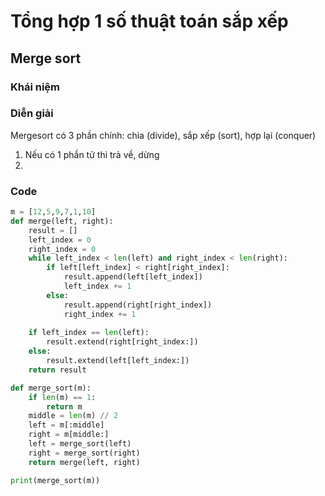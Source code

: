 # Tổng hợp 1 số thuật toán sắp xếp

## Merge sort

### Khái niệm

### Diễn giải

Mergesort có 3 phần chính: chia (divide), sắp xếp (sort), hợp lại (conquer)

1. Nếu có 1 phần tử thì trả về, dừng
2.

### Code

```python
m = [12,5,9,7,1,10]
def merge(left, right):
    result = []
    left_index = 0
    right_index = 0
    while left_index < len(left) and right_index < len(right):
        if left[left_index] < right[right_index]:
            result.append(left[left_index])
            left_index += 1
        else: 
            result.append(right[right_index])
            right_index += 1
   
    if left_index == len(left):
        result.extend(right[right_index:])
    else:
        result.extend(left[left_index:])
    return result

def merge_sort(m):
    if len(m) == 1:
        return m
    middle = len(m) // 2
    left = m[:middle]
    right = m[middle:]
    left = merge_sort(left)
    right = merge_sort(right)
    return merge(left, right)

print(merge_sort(m))
```